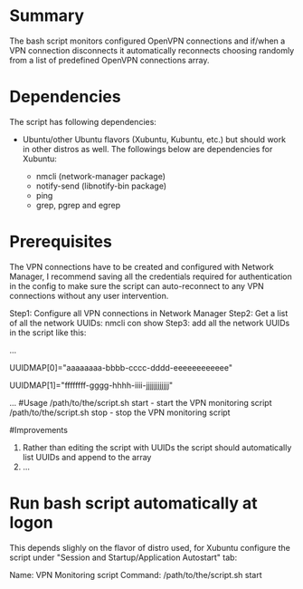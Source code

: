 # Summary
The bash script monitors configured OpenVPN connections and if/when a VPN connection disconnects it automatically reconnects choosing randomly from a list of predefined OpenVPN connections array.

# Dependencies
The script has following dependencies:

- Ubuntu/other Ubuntu flavors (Xubuntu, Kubuntu, etc.) but should work in other distros as well. The followings below are dependencies for Xubuntu:

  - nmcli (network-manager package)
  - notify-send (libnotify-bin package)
  - ping
  - grep, pgrep and egrep

# Prerequisites
The VPN connections have to be created and configured with Network Manager, I recommend saving all the credentials required for authentication in the config to make sure the script can auto-reconnect to any VPN connections without any user intervention.

Step1: Configure all VPN connections in Network Manager
Step2: Get a list of all the network UUIDs:
  nmcli con show
Step3: add all the network UUIDs in the script like this:

...

UUIDMAP[0]="aaaaaaaa-bbbb-cccc-dddd-eeeeeeeeeeee"

UUIDMAP[1]="ffffffff-gggg-hhhh-iiii-jjjjjjjjjjjj"

...
#Usage
/path/to/the/script.sh start - start the VPN monitoring script
/path/to/the/script.sh stop - stop the VPN monitoring script

#Improvements
1. Rather than editing the script with UUIDs the script should automatically list UUIDs and append to the array
2. ...
# Run bash script automatically at logon
This depends slighly on the flavor of distro used, for Xubuntu configure the script under "Session and Startup/Application Autostart" tab:

Name: VPN Monitoring script
Command: /path/to/the/script.sh start

